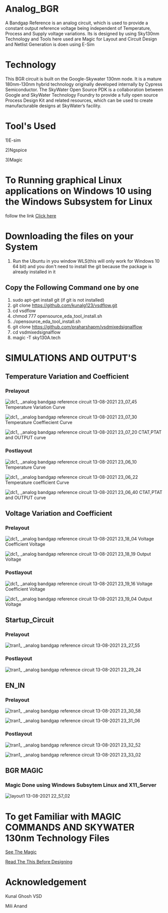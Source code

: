 # Analog_BGR
A Bandgap Reference is an analog circuit, which is used to provide a constant output reference voltage being independent of Temperature, Process and Supply voltage variations. 
Its is designed by using Sky130nm Technology and Tools here used are Magic for Layout and Circuit Design and Netlist Generation is doen using E-Sim
# Technology
This BGR circuit is built on the Google-Skywater 130nm node. It is a mature 180nm-130nm hybrid technology originally developed internally by Cypress Semiconductor. The SkyWater Open Source PDK is a collaboration between Google and SkyWater Technology Foundry to provide a fully open source Process Design Kit and related resources, which can be used to create manufacturable designs at SkyWater’s facility.
# Tool's Used

1)E-sim

2)Ngspice

3)Magic

# To Running graphical Linux applications on Windows 10 using the Windows Subsystem for Linux

follow the link <A HREF = "https://www.youtube.com/watch?v=HGrR7SLhgy8&list=PLEAC5YKV9X4tbrpQFZuSkuKagIMlaszjM&index=9"> Click here </A>

# Downloading the files on your System
1) Run the Ubuntu in you window WLS(this will only work for Windows 10 64 bit) and you don't need to install the git because the package is already installed in it

## Copy the Following Command one by one
1) sudo apt-get install git (if git is not installed)
2) git clone https://github.com/kunalg123/vsdflow.git
3) cd vsdflow
4) chmod 777 opensource_eda_tool_install.sh
5) ./opensource_eda_tool_install.sh 
6) git clone  https://github.com/praharshapm/vsdmixedsignalflow
7) cd vsdmixedsignalflow
8) magic -T sky130A.tech


# SIMULATIONS AND OUTPUT'S
## Temperature Variation and Coefficient
### Prelayout

![dc1_ _analog bandgap reference circuit   13-08-2021 23_07_45](https://user-images.githubusercontent.com/86368099/129398766-3e80d6e2-9ba8-496a-80a0-41f4d1cea7c7.png)
Temperature Variation Curve

![dc1_ _analog bandgap reference circuit   13-08-2021 23_07_30](https://user-images.githubusercontent.com/86368099/129398806-e6990bc2-4740-45a8-8ae7-2e2702b8de84.png)
Temperature Coeffiecient Curve

![dc1_ _analog bandgap reference circuit   13-08-2021 23_07_20](https://user-images.githubusercontent.com/86368099/129398844-f3d302d3-4b87-41a1-be85-483d87b76b4c.png)
CTAT,PTAT and OUTPUT curve

### Postlayout

![dc1_ _analog bandgap reference circuit   13-08-2021 23_06_10](https://user-images.githubusercontent.com/86368099/129398952-2892906f-ba53-4996-8b5d-c33af65e85d9.png)
Temperature Curve

![dc1_ _analog bandgap reference circuit   13-08-2021 23_06_22](https://user-images.githubusercontent.com/86368099/129398987-f07bc1dd-fa33-49fc-8be8-b7de18e51f11.png)
Temperature coefficient Curve

![dc1_ _analog bandgap reference circuit   13-08-2021 23_06_40](https://user-images.githubusercontent.com/86368099/129399036-bfa4e68e-aa69-4ffd-be18-281c191a2033.png)
CTAT,PTAT and OUTPUT curve

## Voltage Variation and Coefficient
### Prelayout

![dc1_ _analog bandgap reference circuit   13-08-2021 23_18_04](https://user-images.githubusercontent.com/86368099/129399459-976c7e0e-c75f-4469-85ed-fa6b3f4c4188.png)
Voltage Coefficient Voltage

![dc1_ _analog bandgap reference circuit   13-08-2021 23_18_19](https://user-images.githubusercontent.com/86368099/129399625-835632b3-7e6e-4696-87e7-1e161750ae0a.png)
Output Voltage

### Postlayout

![dc1_ _analog bandgap reference circuit   13-08-2021 23_19_16](https://user-images.githubusercontent.com/86368099/129399689-8499e55e-21b9-4472-99a1-0b73f8fb1c0f.png)
Voltage Coefficient Voltage

![dc1_ _analog bandgap reference circuit   13-08-2021 23_19_04](https://user-images.githubusercontent.com/86368099/129399715-04a738d4-46f2-4d7e-b861-69e6c3d9a2ff.png)
Output Voltage

## Startup_Circuit
### Prelayout
![tran1_ _analog bandgap reference circuit   13-08-2021 23_27_55](https://user-images.githubusercontent.com/86368099/129400225-dc28d700-adcf-47d7-84e4-d18cdee95fef.png)

### Postlayout
![tran1_ _analog bandgap reference circuit   13-08-2021 23_29_24](https://user-images.githubusercontent.com/86368099/129400388-d3044636-4a65-4f56-a9d3-d00a4d81e219.png)

## EN_IN
### Prelayout
![tran1_ _analog bandgap reference circuit   13-08-2021 23_30_58](https://user-images.githubusercontent.com/86368099/129400646-b8fbdba9-2235-4cc5-a0e3-593bcbd1fea0.png)

![tran1_ _analog bandgap reference circuit   13-08-2021 23_31_06](https://user-images.githubusercontent.com/86368099/129400571-36a05db7-f196-4a67-a05e-ee418f561732.png)

### Postlayout
![tran1_ _analog bandgap reference circuit   13-08-2021 23_32_52](https://user-images.githubusercontent.com/86368099/129400780-09794f27-685c-4679-8a49-ec1c3bdcdf8a.png)

![tran1_ _analog bandgap reference circuit   13-08-2021 23_33_02](https://user-images.githubusercontent.com/86368099/129400797-d12a22f3-4956-4ace-81bb-43292d31def4.png)

## BGR MAGIC
### Magic Done using Windows Subsytem Linux and X11_Server 

![layout1 13-08-2021 22_57_02](https://user-images.githubusercontent.com/86368099/129400020-070904ac-33a8-47a7-8e79-2640164f5565.png)

# To get Familiar with MAGIC COMMANDS AND SKYWATER 130nm Technology Files

<A HREF = "http://bwrcs.eecs.berkeley.edu/Classes/IcBook/magic/"> See The Magic </A>

<A HREF = "https://skywater-pdk.readthedocs.io/en/latest/"> Read The This Before Designing </A>

# Acknowledgement

Kunal Ghosh VSD


Mili Anand
